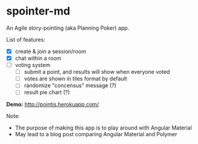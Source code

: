 # spointer-md

An Agile story-pointing (aka Planning Poker) app. 

List of features:
- [x] create & join a session/room
- [x] chat within a room
- [ ] voting system
  - [ ] submit a point, and results will show when everyone voted
  - [ ] votes are shown in tiles format by default
  - [ ] randomize "concensus" message (?)
  - [ ] result pie chart (?)

**Demo:** http://pointis.herokuapp.com/


Note: 
- The purpose of making this app is to play around with Angular Material
- May lead to a blog post comparing Angular Material and Polymer
